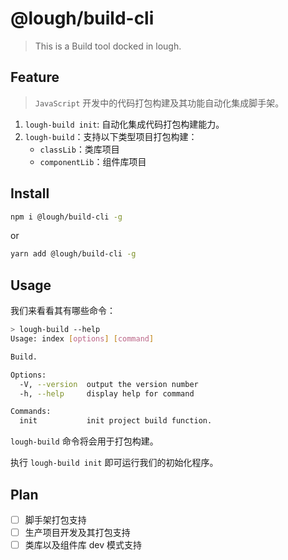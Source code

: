 # @lough/build-cli

> This is a Build tool docked in lough.



## Feature

> `JavaScript` 开发中的代码打包构建及其功能自动化集成脚手架。

1. `lough-build init`: 自动化集成代码打包构建能力。
2. `lough-build`：支持以下类型项目打包构建：
   - `classLib`：类库项目
   - `componentLib`：组件库项目



## Install

```bash
npm i @lough/build-cli -g
```

or

```bash
yarn add @lough/build-cli -g
```



## Usage

我们来看看其有哪些命令：

```bash
> lough-build --help
Usage: index [options] [command]

Build.

Options:
  -V, --version  output the version number
  -h, --help     display help for command

Commands:
  init           init project build function.
```

`lough-build` 命令将会用于打包构建。

执行 `lough-build init` 即可运行我们的初始化程序。



## Plan

- [ ] 脚手架打包支持
- [ ] 生产项目开发及其打包支持
- [ ] 类库以及组件库 dev 模式支持
